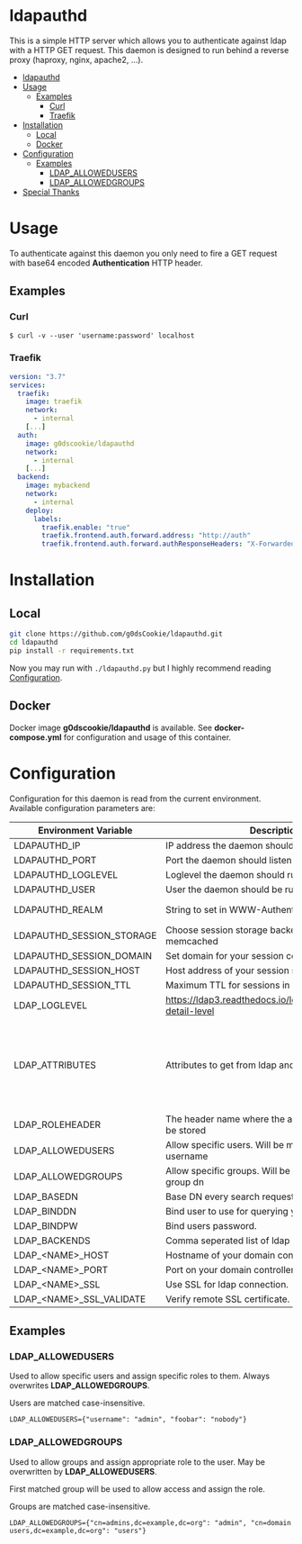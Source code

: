 # ldapauthd

This is a simple HTTP server which allows you to authenticate against ldap with a HTTP GET request. This daemon is designed to run behind a reverse proxy (haproxy, nginx, apache2, ...).

- [ldapauthd](#ldapauthd)
- [Usage](#usage)
  - [Examples](#examples)
    - [Curl](#curl)
    - [Traefik](#traefik)
- [Installation](#installation)
  - [Local](#local)
  - [Docker](#docker)
- [Configuration](#configuration)
  - [Examples](#examples-1)
    - [LDAP_ALLOWEDUSERS](#ldapallowedusers)
    - [LDAP_ALLOWEDGROUPS](#ldapallowedgroups)
- [Special Thanks](#special-thanks)

# Usage

To authenticate against this daemon you only need to fire a GET request with base64 encoded **Authentication** HTTP header.

## Examples

### Curl

`$ curl -v --user 'username:password' localhost`

### Traefik

```yaml
version: "3.7"
services:
  traefik:
    image: traefik
    network:
      - internal
    [...]
  auth:
    image: g0dscookie/ldapauthd
    network:
      - internal
    [...]
  backend:
    image: mybackend
    network:
      - internal
    deploy:
      labels:
        traefik.enable: "true"
        traefik.frontend.auth.forward.address: "http://auth"
        traefik.frontend.auth.forward.authResponseHeaders: "X-Forwarded-FullName,X-Forwarded-User,X-Forwarded-Email,X-Forwarded-Role"
```

# Installation

## Local

```sh
git clone https://github.com/g0dsCookie/ldapauthd.git
cd ldapauthd
pip install -r requirements.txt
```

Now you may run with `./ldapauthd.py` but I highly recommend reading [Configuration](#configuration).

## Docker

Docker image **g0dscookie/ldapauthd** is available. See **docker-compose.yml** for configuration and usage of this container.

# Configuration

Configuration for this daemon is read from the current environment. Available configuration parameters are:

| Environment Variable        | Description                                      | Default                |
| --------------------------- | ------------------------------------------------ | ---------------------- |
| LDAPAUTHD_IP                | IP address the daemon should listen on.          | 0.0.0.0                |
| LDAPAUTHD_PORT              | Port the daemon should listen on.                | 80                     |
| LDAPAUTHD_LOGLEVEL          | Loglevel the daemon should run on.               | INFO                   |
| LDAPAUTHD_USER              | User the daemon should be run with.              | nobody                 |
| LDAPAUTHD_REALM             | String to set in WWW-Authenticate.               | Authorization required |
| LDAPAUTHD_SESSION_STORAGE   | Choose session storage backend. Available: memcached | memcached          |
| LDAPAUTHD_SESSION_DOMAIN    | Set domain for your session cookie.              |                        |
| LDAPAUTHD_SESSION_HOST      | Host address of your session storage.            | localhost:11211        |
| LDAPAUTHD_SESSION_TTL       | Maximum TTL for sessions in seconds.             | 900                    |
| LDAP_LOGLEVEL               | https://ldap3.readthedocs.io/logging.html#logging-detail-level | ERROR    |
| LDAP_ATTRIBUTES             | Attributes to get from ldap and report to client | {"cn": "X-Forwarded-FullName", "mail": "X-Forwarded-Email", "sAMAccountName": "X-Forwarded-User"} |
| LDAP_ROLEHEADER             | The header name where the associated role should be stored | X-Forwarded-Role |
| LDAP_ALLOWEDUSERS           | Allow specific users. Will be matched with given username |               |
| LDAP_ALLOWEDGROUPS          | Allow specific groups. Will be matched with full group dn |               |
| LDAP_BASEDN                 | Base DN every search request will be based on.   |                        |
| LDAP_BINDDN                 | Bind user to use for querying your ldap server.  |                        |
| LDAP_BINDPW                 | Bind users password.                             |                        |
| LDAP_BACKENDS               | Comma seperated list of ldap backend names.      |                        |
| LDAP_\<NAME\>_HOST          | Hostname of your domain controller.              |                        |
| LDAP_\<NAME\>_PORT          | Port on your domain controller to connect to.    | 636                    |
| LDAP_\<NAME\>_SSL           | Use SSL for ldap connection.                     | True                   |
| LDAP_\<NAME\>_SSL_VALIDATE  | Verify remote SSL certificate.                   | True                   |

## Examples

### LDAP_ALLOWEDUSERS

Used to allow specific users and assign specific roles to them. Always overwrites **LDAP_ALLOWEDGROUPS**.

Users are matched case-insensitive.

`LDAP_ALLOWEDUSERS={"username": "admin", "foobar": "nobody"}`

### LDAP_ALLOWEDGROUPS

Used to allow groups and assign appropriate role to the user. May be overwritten by **LDAP_ALLOWEDUSERS**.

First matched group will be used to allow access and assign the role.

Groups are matched case-insensitive.

`LDAP_ALLOWEDGROUPS={"cn=admins,dc=example,dc=org": "admin", "cn=domain users,dc=example,dc=org": "users"}`
